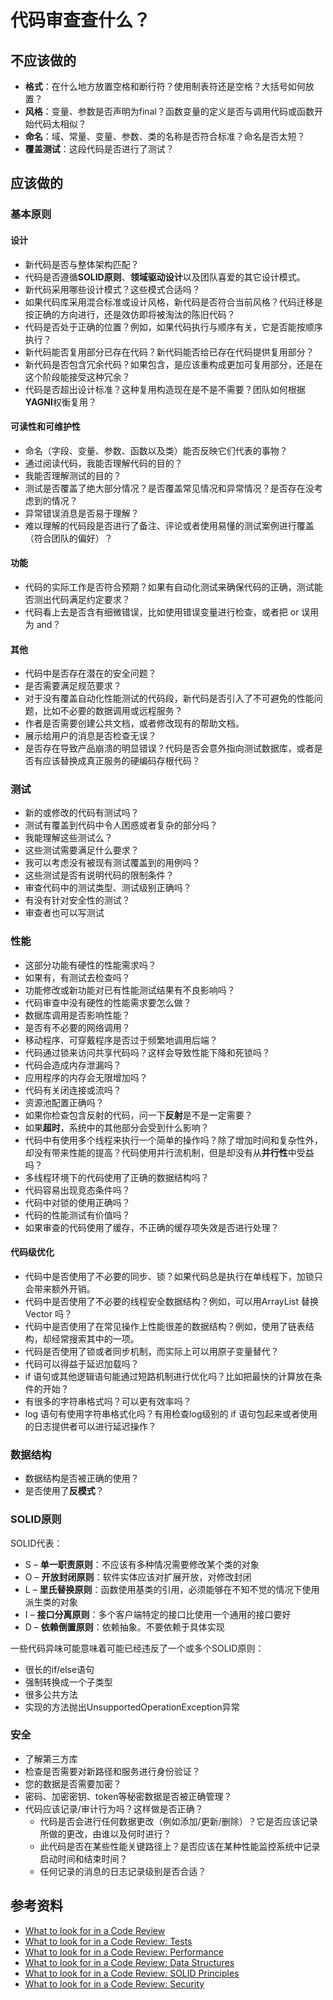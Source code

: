 # 代码审查查什么？

## 不应该做的
* **格式**：在什么地方放置空格和断行符？使用制表符还是空格？大括号如何放置？
* **风格**：变量、参数是否声明为final？函数变量的定义是否与调用代码或函数开始代码太相似？
* **命名**：域、常量、变量、参数、类的名称是否符合标准？命名是否太短？
* **覆盖测试**：这段代码是否进行了测试？

## 应该做的
### 基本原则
#### 设计
* 新代码是否与整体架构匹配？
* 代码是否遵循**SOLID原则**、**领域驱动设计**以及团队喜爱的其它设计模式。
* 新代码采用哪些设计模式？这些模式合适吗？
* 如果代码库采用混合标准或设计风格，新代码是否符合当前风格？代码迁移是按正确的方向进行，还是效仿即将被淘汰的陈旧代码？
* 代码是否处于正确的位置？例如，如果代码执行与顺序有关，它是否能按顺序执行？
* 新代码能否复用部分已存在代码？新代码能否给已存在代码提供复用部分？
* 新代码是否包含冗余代码？如果包含，是应该重构成更加可复用部分，还是在这个阶段能接受这种冗余？
* 代码是否超出设计标准？这种复用构造现在是不是不需要？团队如何根据**YAGNI**权衡复用？

#### 可读性和可维护性
* 命名（字段、变量、参数、函数以及类）能否反映它们代表的事物？
* 通过阅读代码，我能否理解代码的目的？
* 我能否理解测试的目的？
* 测试是否覆盖了绝大部分情况？是否覆盖常见情况和异常情况？是否存在没考虑到的情况？
* 异常错误消息是否易于理解？
* 难以理解的代码段是否进行了备注、评论或者使用易懂的测试案例进行覆盖（符合团队的偏好）？

#### 功能
* 代码的实际工作是否符合预期？如果有自动化测试来确保代码的正确，测试能否测出代码满足约定要求？
* 代码看上去是否含有细微错误，比如使用错误变量进行检查，或者把 or 误用为 and？

#### 其他
* 代码中是否存在潜在的安全问题？
* 是否需要满足规范要求？
* 对于没有覆盖自动化性能测试的代码段，新代码是否引入了不可避免的性能问题，比如不必要的数据调用或远程服务？
* 作者是否需要创建公共文档，或者修改现有的帮助文档。
* 展示给用户的消息是否检查无误？
* 是否存在导致产品崩溃的明显错误？代码是否会意外指向测试数据库，或者是否有应该替换成真正服务的硬编码存根代码？

### 测试
* 新的或修改的代码有测试吗？
* 测试有覆盖到代码中令人困惑或者复杂的部分吗？
* 我能理解这些测试么？
* 这些测试需要满足什么要求？
* 我可以考虑没有被现有测试覆盖到的用例吗？
* 这些测试是否有说明代码的限制条件？
* 审查代码中的测试类型、测试级别正确吗？
* 有没有针对安全性的测试？
* 审查者也可以写测试

### 性能
* 这部分功能有硬性的性能需求吗？
* 如果有，有测试去检查吗？
* 功能修改或新功能对已有性能测试结果有不良影响吗？
* 代码审查中没有硬性的性能需求要怎么做？
* 数据库调用是否影响性能？
* 是否有不必要的网络调用？
* 移动程序、可穿戴程序是否过于频繁地调用后端？
* 代码通过锁来访问共享代码吗？这样会导致性能下降和死锁吗？
* 代码会造成内存泄漏吗？
* 应用程序的内存会无限增加吗？
* 代码有关闭连接或流吗？
* 资源池配置正确吗？
* 如果你检查包含反射的代码，问一下**反射**是不是一定需要？
* 如果**超时**，系统中的其他部分会受到什么影响？
* 代码中有使用多个线程来执行一个简单的操作吗？除了增加时间和复杂性外，却没有带来性能的提高？代码使用并行流机制，但是却没有从**并行性**中受益吗？
* 多线程环境下的代码使用了正确的数据结构吗？
* 代码容易出现竞态条件吗？
* 代码中对锁的使用正确吗？
* 代码的性能测试有价值吗？
* 如果审查的代码使用了缓存，不正确的缓存项失效是否进行处理？

#### 代码级优化
* 代码中是否使用了不必要的同步、锁？如果代码总是执行在单线程下，加锁只会带来额外开销。
* 代码中是否使用了不必要的线程安全数据结构？例如，可以用ArrayList 替换 Vector 吗？
* 代码中是否使用了在常见操作上性能很差的数据结构？例如，使用了链表结构，却经常搜索其中的一项。
* 代码是否使用了锁或者同步机制，而实际上可以用原子变量替代？
* 代码可以得益于延迟加载吗？
* if 语句或其他逻辑语句能通过短路机制进行优化吗？比如把最快的计算放在条件的开始？
* 有很多的字符串格式吗？可以更有效率吗？
* log 语句有使用字符串格式化吗？有用检查log级别的 if 语句包起来或者使用的日志提供者可以进行延迟操作？

### 数据结构
* 数据结构是否被正确的使用？
* 是否使用了**反模式**？

### SOLID原则

SOLID代表：

* S – **单一职责原则**：不应该有多种情况需要修改某个类的对象
* O – **开放封闭原则**：软件实体应该对扩展开放，对修改封闭
* L – **里氏替换原则**：函数使用基类的引用，必须能够在不知不觉的情况下使用派生类的对象
* I – **接口分离原则**：多个客户端特定的接口比使用一个通用的接口要好
* D – **依赖倒置原则**：依赖抽象。不要依赖于具体实现

一些代码异味可能意味着可能已经违反了一个或多个SOLID原则：

* 很长的if/else语句
* 强制转换成一个子类型
* 很多公共方法
* 实现的方法抛出UnsupportedOperationException异常

### 安全

* 了解第三方库
* 检查是否需要对新路径和服务进行身份验证？
* 您的数据是否需要加密？
* 密码、加密密钥、token等秘密数据是否被正确管理？
* 代码应该记录/审计行为吗？这样做是否正确？
  * 代码是否会进行任何数据更改（例如添加/更新/删除）？它是否应该记录所做的更改，由谁以及何时进行？
  * 此代码是否在某些性能关键路径上？是否应该在某种性能监控系统中记录启动时间和结束时间？
  * 任何记录的消息的日志记录级别是否合适？

## 参考资料
* [What to look for in a Code Review](https://blog.jetbrains.com/upsource/2015/07/23/what-to-look-for-in-a-code-review/)
* [What to look for in a Code Review: Tests](https://blog.jetbrains.com/upsource/2015/08/03/what-to-look-for-in-a-code-review-tests/)
* [What to look for in a Code Review: Performance](https://blog.jetbrains.com/upsource/2015/08/06/what-to-look-for-in-a-code-review-performance/)
* [What to look for in a Code Review: Data Structures](https://blog.jetbrains.com/upsource/2015/08/20/what-to-look-for-in-a-code-review-data-structures/)
* [What to look for in a Code Review: SOLID Principles](https://blog.jetbrains.com/upsource/2015/08/31/what-to-look-for-in-a-code-review-solid-principles-2/)
* [What to look for in a Code Review: Security](https://blog.jetbrains.com/upsource/2015/10/05/what-to-look-for-in-a-code-review-security/)


